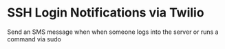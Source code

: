 # SSH Login Notifications via Twilio

Send an SMS message when when someone logs into the server or runs a command via sudo
